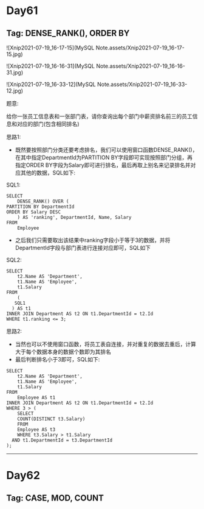 # Day61

## Tag: DENSE_RANK(), ORDER BY



![Xnip2021-07-19_16-17-15](MySQL Note.assets/Xnip2021-07-19_16-17-15.jpg)



![Xnip2021-07-19_16-16-31](MySQL Note.assets/Xnip2021-07-19_16-16-31.jpg)



![Xnip2021-07-19_16-33-12](MySQL Note.assets/Xnip2021-07-19_16-33-12.jpg)

题意:

给你一张员工信息表和一张部门表，请你查询出每个部门中薪资排名前三的员工信息和对应的部门(包含相同排名)







思路1:

- 既然要按照部门分类还要考虑排名，我们可以使用窗口函数DENSE_RANK()，在其中指定DepartmentId为PARTITION BY字段即可实现按照部门分组，再指定ORDER BY字段为Salary即可进行排名，最后再取上别名来记录排名并对应其他的数据，SQL如下:

SQL1:

```mysql
SELECT
	DENSE_RANK() OVER (
PARTITION BY DepartmentId
ORDER BY Salary DESC
	) AS 'ranking', DepartmentId, Name, Salary
FROM
	Employee
```







- 之后我们只需要取出该结果中ranking字段小于等于3的数据，并将DepartmentId字段与部门表进行连接对应即可，SQL如下

SQL2:

```mysql
SELECT
	t2.Name AS 'Department',
	t1.Name AS 'Employee',
	t1.Salary
FROM
	(
   SQL1
  ) AS t1
INNER JOIN Department AS t2 ON t1.DepartmentId = t2.Id
WHERE t1.ranking <= 3;
```









思路2:

- 当然也可以不使用窗口函数，将员工表自连接，并对重复的数据去重后，计算大于每个数据本身的数据个数即为其排名
- 最后判断排名小于3即可，SQL如下:

```mysql
SELECT
	t2.Name AS 'Department',
	t1.Name AS 'Employee',
	t1.Salary
FROM
	Employee AS t1
INNER JOIN Department AS t2 ON t1.DepartmentId = t2.Id
WHERE 3 > (
	SELECT
  	COUNT(DISTINCT t3.Salary)
 	FROM
  	Employee AS t3
 	WHERE t3.Salary > t1.Salary
  AND t1.DepartmentId = t3.DepartmentId
);
```

****























# Day62

## Tag: CASE, MOD, COUNT





























